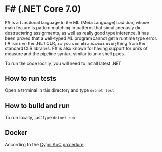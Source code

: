 # F# (.NET Core 7.0)
F# is a functional language in the ML (Meta Language) tradition, whose main feature is pattern matching in patterns that simultaneously do destructuring assignments, as well as really good type inference. It has been proved that a well-typed ML program cannot get a runtime type error. F# runs on the .NET CLR, so you can also access everything from the standard CLR libraries. F# is also known for having support for units of measure and the pipeline syntax, similar to unix shell pipes.

To run the code locally, you will need to install [latest .NET](https://dotnet.microsoft.com/download)

## How to run tests
Open a terminal in this directory and type `dotnet test`

## How to build and run
To run locally, just type `dotnet run`

## Docker
According to the [Cygni AoC procedure](https://github.com/cygni/aoc_example)
